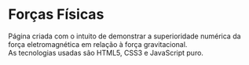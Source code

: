 # Forças Físicas
Página criada com o intuito de demonstrar a superioridade numérica da força eletromagnética em relação à força gravitacional.  
As tecnologias usadas são HTML5, CSS3 e JavaScript puro. 